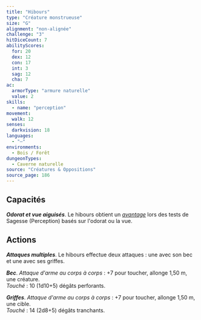 ```yaml
---
title: "Hibours"
type: "Créature monstrueuse"
size: "G"
alignment: "non-alignée"
challenge: "3"
hitDiceCount: 7
abilityScores:
  for: 20
  dex: 12
  con: 17
  int: 3
  sag: 12
  cha: 7
ac: 
  armorType: "armure naturelle"
  value: 2
skills: 
  - name: "perception"
movement: 
  walk: 12
senses: 
  darkvision: 18
languages: 
  - "—"
environments:
  - Bois / Forêt
dungeonTypes:
  - Caverne naturelle
source: "Créatures & Oppositions"
source_page: 186
---
```

## Capacités
_**Odorat et vue aiguisés**_. Le hibours obtient un [_avantage_](/utiliser-les-caracteristiques/#avantage-et-desavantage) lors des tests de Sagesse (Perception) basés sur l'odorat ou la vue.

## Actions
_**Attaques multiples**_. Le hibours effectue deux attaques : une avec son bec et une avec ses griffes.

_**Bec**_. _Attaque d'arme au corps à corps_ : +7 pour toucher, allonge 1,50 m, une créature.  
_Touché_ : 10 (1d10+5) dégâts perforants.

_**Griffes**_. _Attaque d'arme au corps à corps_ : +7 pour toucher, allonge 1,50 m, une cible.  
_Touché_ : 14 (2d8+5) dégâts tranchants.
